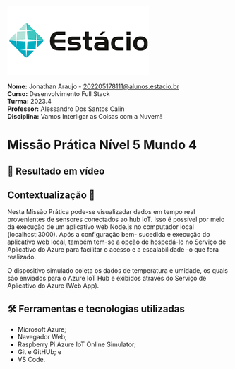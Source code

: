 ![image](./estacio.png)

**Nome:** Jonathan Araujo - 202205178111@alunos.estacio.br\
**Curso:** Desenvolvimento Full Stack\
**Turma:** 2023.4\
**Professor:** Alessandro Dos Santos Calin\
**Disciplina:** Vamos Interligar as Coisas com a Nuvem!

# Missão Prática Nível 5 Mundo 4

## 🎥 Resultado em vídeo

## Contextualização 📜

Nesta Missão Prática pode-se visualizadar dados em tempo real provenientes
de sensores conectados ao hub IoT. Isso é possível por meio da execução de
um aplicativo web Node.js no computador local (localhost:3000). Após a configuração bem-
sucedida e execução do aplicativo web local, também tem-se a opção de hospedá-lo no
Serviço de Aplicativo do Azure para facilitar o acesso e a escalabilidade -o que fora realizado.

O dispositivo simulado coleta os dados de temperatura e umidade, os quais são enviados para o
Azure IoT Hub e exibidos através do Serviço de Aplicativo do Azure (Web App).

## 🛠 Ferramentas e tecnologias utilizadas

- Microsoft Azure;
- Navegador Web;
- Raspberry Pi Azure IoT Online Simulator;
- Git e GitHUb; e
- VS Code.
